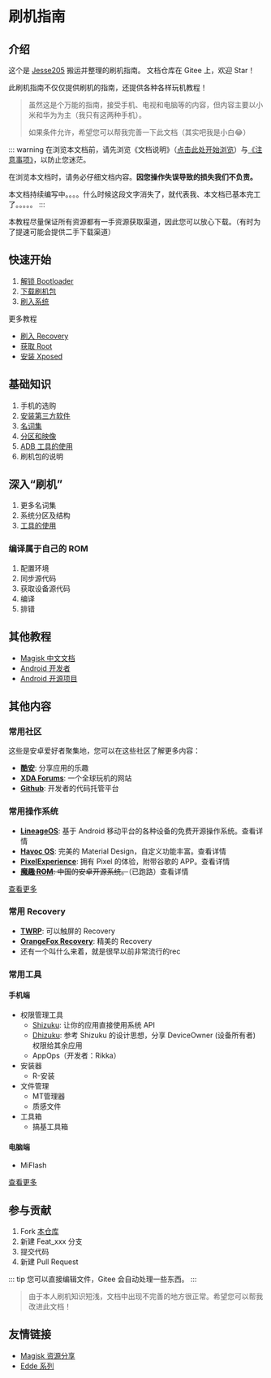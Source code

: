 # 刷机指南

## 介绍

这个是 [Jesse205](https://gitee.com/Jesse205) 搬运并整理的刷机指南。
文档仓库在 Gitee 上，欢迎 Star！

此刷机指南不仅仅提供刷机的指南，还提供各种各样玩机教程！

> 虽然这是个万能的指南，接受手机、电视和电脑等的内容，但内容主要以小米和华为为主（我只有这两种手机）。
>
> 如果条件允许，希望您可以帮我完善一下此文档（其实吧我是小白😂）

::: warning
在浏览本文档前，请先浏览《文档说明》（[点击此处开始浏览](help.md)）与[《注意事项》](./normal/note.md)，以防止您迷茫。

在浏览本文档时，请务必仔细文档内容。__因您操作失误导致的损失我们不负责。__

本文档持续编写中。。。。什么时候这段文字消失了，就代表我、本文档已基本完工了。。。。。
:::

本教程尽量保证所有资源都有一手资源获取渠道，因此您可以放心下载。（有时为了提速可能会提供二手下载渠道）

## 快速开始

1. [解锁 Bootloader](./fast/unlock/README.md)
2. [下载刷机包](./fast/download/README.md)
3. [刷入系统](./fast/flash/system.md)

更多教程

* [刷入 Recovery](./fast/flash/recovery.md)
* [获取 Root](./fast/install/root/README.md)
* [安装 Xposed](./fast/install/xposed/README.md)

## 基础知识

1. 手机的选购
2. [安装第三方软件](./normal/installApk/README.md) <Badge type="tip" text="不通过自带的应用市场" />
3. [名词集](./normal/noun.md)
4. [分区和映像](./normal/partitions/README.md)
5. [ADB 工具的使用](./tools/platform-tools.md#adb-工具)
6. 刷机包的说明

## 深入“刷机”

1. 更多名词集
2. 系统分区及结构
3. [工具的使用](./tools/README.md)

### 编译属于自己的 ROM

1. 配置环境
2. 同步源代码
3. 获取设备源代码
4. 编译
5. 排错

## 其他教程

* [Magisk 中文文档](https://jesse205.github.io/MagiskChineseDocument/)
* [Android 开发者](https://developer.android.google.cn/?hl=zh-cn)
* [Android 开源项目](https://source.android.google.cn/?hl=zh-cn)

## 其他内容

### 常用社区

这些是安卓爱好者聚集地，您可以在这些社区了解更多内容：

* __[酷安](https://www.coolapk.com/)__: 分享应用的乐趣
* __[XDA Forums](https://forum.xda-developers.com/)__: 一个全球玩机的网站
* __[Github](https://github.com/)__: 开发者的代码托管平台

### 常用操作系统

* __[LineageOS](https://lineageos.org/)__: 基于 Android 移动平台的各种设备的免费开源操作系统。查看详情
* __[Havoc OS](https://havoc-os.com/)__: 完美的 Material Design，自定义功能丰富。查看详情
* __[PixelExperience](https://download.pixelexperience.org/)__: 拥有 Pixel 的体验，附带谷歌的 APP。查看详情
* ~~__[魔趣 ROM](https://www.mokeedev.com/)__: 中国的安卓开源系统。~~（已跑路）查看详情

[查看更多](./normal/systems/README.md)

### 常用 Recovery

* __[TWRP](https://twrp.me/)__: 可以触屏的 Recovery
* __[OrangeFox Recovery](https://wiki.orangefox.tech/en/home)__: 精美的 Recovery
* 还有一个叫什么来着，就是很早以前非常流行的rec

### 常用工具

#### 手机端

* 权限管理工具
  * [Shizuku](https://shizuku.rikka.app/zh-hans/): 让你的应用直接使用系统 API
  * [Dhizuku](https://github.com/iamr0s/Dhizuku): 参考 Shizuku 的设计思想，分享 DeviceOwner (设备所有者) 权限给其余应用
  * AppOps（开发者：Rikka）
* 安装器
  * R-安装
* 文件管理
  * MT管理器
  * 质感文件
* 工具箱
  * 搞基工具箱

#### 电脑端

* MiFlash

[查看更多](tools/README.md)

## 参与贡献

1. Fork [本仓库](https://gitee.com/Jesse205/FlashAndroidDevicesGuidelines)
2. 新建 Feat_xxx 分支
3. 提交代码
4. 新建 Pull Request

::: tip
您可以直接编辑文件，Gitee 会自动处理一些东西。
:::

> 由于本人刷机知识短浅，文档中出现不完善的地方很正常。希望您可以帮我改进此文档！

## 友情链接

* [Magisk 资源分享](https://main.suchenqaq.club/)
* [Edde 系列](https://jesse205.github.io/)
